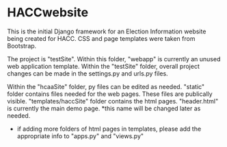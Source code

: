 # HACCwebsite

This is the initial Django framework for an Election Information website being created for HACC. CSS and page templates were taken from Bootstrap.

The project is "testSite".
Within this folder, "webapp" is currently an unused web application template.
Within the "testSite" folder, overall project changes can be made in the settings.py and urls.py files.

Within the "hcaaSite" folder, py files can be edited as needed.
"static" folder contains files needed for the web pages. These files are publically visible.
"templates/haccSite" folder contains the html pages. "header.html" is currently the main demo page. *this name will be changed later as needed.
* if adding more folders of html pages in templates, please add the appropriate info to "apps.py" and "views.py"

